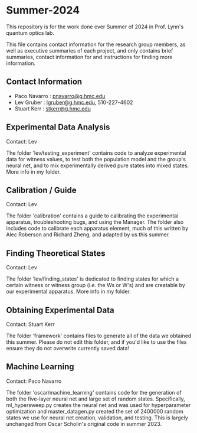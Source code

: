 # Summer-2024
This repository is for the work done over Summer of 2024 in Prof. Lynn's quantum optics lab.

This file contains contact information for the research group members, as well as executive summaries of each project, and only contains brief summaries, contact information for  and instructions for finding more information.

## Contact Information

- Paco Navarro : pnavarro@g.hmc.edu
- Lev Gruber   : lgruber@g.hmc.edu, 510-227-4602
- Stuart Kerr  : stkerr@g.hmc.edu

## Experimental Data Analysis

Contact: Lev

The folder 'lev/testing_experiment' contains code to analyze experimental data for witness values, to test both the population model and the group's neural net, and to mix experimentally derived pure states into mixed states. More info in my folder.

## Calibration / Guide

Contact: Lev

The folder 'calibration' contains a guide to calibrating the experimental apparatus, troubleshooting bugs, and using the Manager. The folder also includes code to calibrate each apparatus element, much of this written by Alec Roberson and Richard Zheng, and adapted by us this summer.

## Finding Theoretical States 

Contact: Lev

The folder 'lev/finding_states' is dedicated to finding states for which a certain witness or witness group (i.e. the Ws or W's) and are creatable by our experimental apparatus. More info in my folder.

## Obtaining Experimental Data

Contact:  Stuart Kerr

The folder 'framework' contains files to generate all of the data we obtained this summer. Please do not edit this folder, and if you'd like to use the files ensure they do not overwrite currently saved data!

## Machine Learning

Contact: Paco Navarro

The folder 'oscar/machine_learning' contains code for the generation of both the five-layer neural net and large set of random states. Specifically, ml_hypersweep.py creates the neural net and was used for hyperparameter optimization and master_datagen.py created the set of 2400000 random states we use for neural net creation, validation, and testing. This is largely unchanged from Oscar Scholin's original code in summer 2023.

